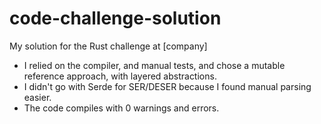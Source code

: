 # code-challenge-solution
My solution for the Rust challenge at [company]
- I relied on the compiler, and manual tests, and chose a mutable reference approach, with layered abstractions.
- I didn't go with Serde for SER/DESER because I found manual parsing easier.
- The code compiles with 0 warnings and errors.